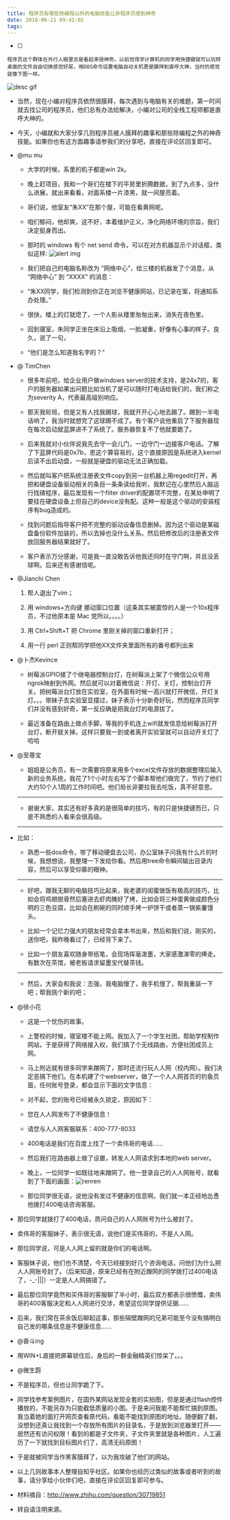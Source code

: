 ```yaml
---
title: 程序员有哪些除编程以外的电脑技能让非程序员感到神奇
date: 2018-06-21 09:42:02
tags:
---
```


* [ ] 

    程序员这个群体在外行人眼里总是看起来很神奇。以前觉得学计算机的同学用快捷键就可以玩转桌面的文件自由切换感觉好屌，用DOS命令设置电脑自动关机更是膜拜到直呼大神，当时的感觉就像下图一样。

![desc gif][zxx-gif]
- 当然，现在小编对程序员依然很膜拜，每次遇到与电脑有关的难题，第一时间就去找公司的程序员，他们总有办法给解决，小编对公司的全栈工程师都是直呼大神的。

-  今天，小编就和大家分享几则程序员被人膜拜的趣事和那些除编程之外的神奇技能。如果你也有这方面趣事请参我们的分享吧，直接在评论区回复即可。

- @mu mu
    - 大学的时候，系里的机子都是win 2k。

    - 晚上赶项目，我和一个哥们在楼下的平房里折腾数据，到了九点多，没什么进展，就出来看看，对面系楼一片漆黑，就一间屋亮着。

    - 哥们说，他室友“朱XX”在那个屋，可能在看黄网呢。

    - 咱们郁闷，他却爽，这不好，本着维护正义，净化网络环境的宗旨，我们决定挺身而出。

  - 那时的 windows 有个 net send 命令，可以在对方机器显示个对话框，类似这样:
  ![alert img][alert-img]

  - 我们把自己的电脑名称改为 “网络中心”，给三楼的机器发了个消息，从 “网络中心” 到 “XXXX” 的消息：

  - “朱XX同学，我们检测到你正在浏览不健康网站，已记录在案，将通知系办处理。”

  - 很快，楼上的灯就熄了，一个人影从楼里匆匆出来，消失在夜色里。

  - 回到寝室，朱同学正坐在床沿上吸烟，一脸凝重，好像有心事的样子。良久，说了一句，

  - “他们是怎么知道我名字的？”


- @ TimChen

  - 很多年前吧，给企业用户做windows server的技术支持，是24x7的，客户的服务器如果出问题比如当机了是可以随时打电话给我们的，我们称之为severity A，代表最高级别响应。

  - 那天我轮班，但是又有人找我踢球，我就开开心心地去踢了。踢到一半电话响了，我当时就想完了这球踢不成了。有个客户说他重启了下服务器现在每次启动就蓝屏进不了系统了。服务器恢复不了他就要跪了。

  - 后来我就对小伙伴说我先去守一会儿门，一边守门一边接客户电话。了解了下蓝屏代码是0x7b，恩这个算容易的，这个直接原因是系统进入kernel后读不出启动盘，一般就是硬盘的驱动无法正确加载。

  - 然后就叫客户把系统注册表文件copy到另一台机器上用regedit打开，再把和硬盘设备驱动相关的条目一条条读给我听，我默记在心里然后人脑运行找碴程序，最后发现有一个filter driver的配置项不完整，在某处申明了要挂在硬盘设备上但自己的device没有配。这种一般是这个驱动的安装程序有bug造成的。

  - 找到问题后指导客户把不完整的驱动设备信息删掉。因为这个驱动是某磁盘备份软件加装的，所以去掉也没什么关系。然后把修改后的注册表文件放回服务器结果就好了。

  - 客户表示万分感谢，可是我一直没敢告诉他我还同时在守门啊，并且没丢球啊。后来还有感谢信呢。

- @Jianchi Chen

  1. 帮人退出了vim；

  2. 用 windows+方向键 挪动窗口位置（这条其实被震惊的人是一个10x程序员，不过他原本是 Mac 党所以。。。。）

  3. 用 Ctrl+Shift+T 把 Chrome 里刚关掉的窗口重新打开；

  4. 用一行 perl 正则帮同学把他XX文件夹里面所有的番号都列出来

- @卜杰Kevince

  - 树莓派GPIO接了个继电器控制台灯，在树莓派上架了个微信公众号用ngrok映射到外网。然后就可以对着微信说：开灯、关灯，控制台灯开关。把树莓派台灯放在实验室，在外面有时候一高兴就打开微信，开灯关灯。。。带妹子去实验室显摆过，妹子表示十分新奇好玩，然而程序员同学们并没有感到好奇，第一反应确是把我台灯的电源拔了。

  - 最近准备在路由上做点手脚，等我的手机连上wifi就发信息给树莓派打开台灯，断开就关掉。这样只要我一到或者离开实验室就可以自动开关灯了哈哈

- @至尊宝

  - 姐姐是公务员，有一次需要将原来用多个excel文件存放的数据整理后输入新的业务系统，我花了1个小时左右写了个脚本帮他们做完了，节约了他们大约10个人1周的工作时间吧。他们局长非要拉我去吃饭，真不好意思。

  --------------------------

  - 谢谢大家，其实还有好多真的是很简单的技巧，有的只是快捷键而已，只是不熟悉的人看来会很高级。

  --------------------------

- 比如：

  - 熟悉一些dos命令，带了移动硬盘去公司，办公室妹子问我有什么片的时候，我想想说，我整理一下发给你看。然后用tree命令瞬间输出目录内容，然后可以享受仰慕的眼神。

  --------------------

  - 好吧，跟我无聊的电脑技巧比起来，我老婆的闺蜜做饭有极高的技巧，比如会将鸡翅脱骨然后塞进去虾肉腌好了烤，比如会将三种蛋黄做成颜色分明的三色豆腐，比如会在刷碗的同时顺手烤一炉饼干或者蒸一锅紫薯馒头。

  - 比如一个记忆力强大的朋友经常会拿本书出来，然后和我们说，刚买的，送你吧，我昨晚看过了，已经背下来了。

  - 比如一个朋友喜欢随身带纸笔，会现场挥毫泼墨，大家感激涕零的捧走。有数次在茶馆，被老板请求留墨宝代替茶钱。

  ---------------------

  - 然后，大家会和我说：志强，我电脑慢了，我手机慢了，帮我重装一下吧；帮我挑个新的吧；

- @徐小花

  - 这是一个忧伤的故事。

  - 上警校的时候，寝室楼不能上网。我加入了一个学生社团，帮助学校制作网站，于是获得了网络接入权，我们搞了个无线路由，方便社团成员上网。

  - 马上附近就有很多同学来蹭网了，那时还流行玩人人网（校内网）。我们决定恶搞下他们。在本机建了个webserver，做了一个人人网首页的钓鱼页面，任何账号登录，都会显示下面的文字信息：

  - 对不起，您的账号已经被永久锁定，原因如下：

  - 您在人人网发布了不健康信息！

  - 请您与人人网客服联系：400-777-8033

  - 400电话是我们在百度上找了一个卖伟哥的电话......

  - 然后我们在路由器上做了设置，转发人人网请求到本地的web server。

  - 晚上，一位同学一如既往地来蹭网了。他一登录自己的人人网账号，就看到了下面的画面：![renren][renren-img]

  - 那位同学很无语，说他没有发过不健康的信息啊。我们就一本正经地怂恿他拨打400电话咨询客服。

 - 那位同学就拨打了400电话，质问自己的人人网账号为什么被封了。

 - 卖伟哥的客服妹子，表示很无语，说他们是买伟哥的，不是人人网。

 - 那位同学说，可是人人网上留的就是你们的电话啊。

 - 客服妹子说，他们也不清楚，今天已经接到好几个咨询电话，问他们为什么把人人网账号封了。（后来知道，原来已经有在附近蹭网的同学拨打过400电话了，-_-|||）一定是人人网搞错了。

 - 最后那位同学竟然和买伟哥的客服聊了半小时，最后双方都表示很愤慨，卖伟哥的400客服决定和人人网进行交涉，希望这位同学提供证据……

 - 后来，我们常在茶余饭后聊起这事，那些隔壁蹭网的兄弟可能至今没有搞明白自己发的哪条信息是不健康信息……

- @奋斗ing

 - 用WIN+L直接把屏幕锁住后，身后的一群金融精英们惊呆了。。。

- @微生蔚


 - 不是程序员，但也让同学跪了下。

 - 同学找参考案例图片，在国外某网站发现全套的实拍图，但是是通过flash控件播放的，不能另存为只能截低质量的小图。于是来问我能不能帮忙搞到原图。我当着她的面打开网页查看原代码，看能不能找到原图的地址。随便翻了翻，没想到还真让我找到一个存放所有图片的目录名，于是放到浏览器里打开——居然还有访问权限！看到的都是子文件夹，子文件夹里就是各种图片，人工遍历了一下就找到目标图片们了，高清无码原图！

 - 于是就被同学当作黑客膜拜了，以为我攻破了他们的网站。

 - 以上几则故事本人整理自知乎社区。如果你也经历过类似的故事或者听到的故事，请分享给小伙伴们吧，直接在评论区回复即可参与。

 - 材料摘自：http://www.zhihu.com/question/30719851

 - 转自请注明来源。


[zxx-gif]:https://i.loli.net/2020/11/13/gGyQmq19YlcMd4u.gif
[alert-img]:https://i.loli.net/2020/11/13/R5UNOiTFkrYK2lX.jpg
[renren-img]:https://i.loli.net/2020/11/13/bd9HOpGjX25DgWn.jpg
